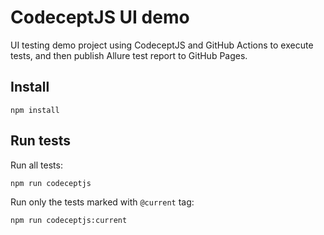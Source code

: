 CodeceptJS UI demo
==================

UI testing demo project using CodeceptJS and GitHub Actions to execute tests, and then publish Allure test report to GitHub Pages.

Install
-------
```shell
npm install
```

Run tests
---------

Run all tests:
```shell
npm run codeceptjs
```

Run only the tests marked with `@current` tag:
```shell
npm run codeceptjs:current
```